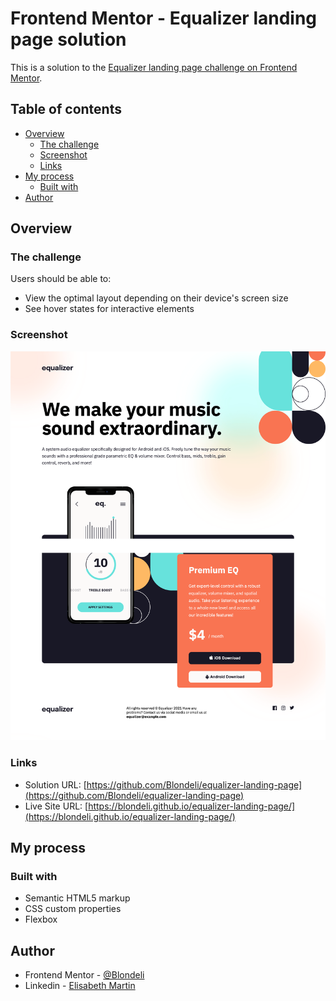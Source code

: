 # Frontend Mentor - Equalizer landing page solution

This is a solution to the [Equalizer landing page challenge on Frontend Mentor](https://www.frontendmentor.io/challenges/equalizer-landing-page-7VJ4gp3DE).

## Table of contents

- [Overview](#overview)
  - [The challenge](#the-challenge)
  - [Screenshot](#screenshot)
  - [Links](#links)
- [My process](#my-process)
  - [Built with](#built-with)
- [Author](#author)

## Overview

### The challenge

Users should be able to:

- View the optimal layout depending on their device's screen size
- See hover states for interactive elements

### Screenshot

![](docs/assets/screenshot.png)

### Links

- Solution URL: [https://github.com/Blondeli/equalizer-landing-page](https://github.com/Blondeli/equalizer-landing-page)
- Live Site URL: [https://blondeli.github.io/equalizer-landing-page/](https://blondeli.github.io/equalizer-landing-page/)

## My process

### Built with

- Semantic HTML5 markup
- CSS custom properties
- Flexbox

## Author

- Frontend Mentor - [@Blondeli](https://www.frontendmentor.io/profile/Blondeli)
- Linkedin - [Elisabeth Martin](https://www.linkedin.com/in/elisabeth-martin-873773199/)
